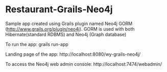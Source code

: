 Restaurant-Grails-Neo4j
==================

Sample app created using Grails plugin named Neo4j GORM (http://www.grails.org/plugin/neo4j).
GORM is used with both Hibernate(standard RDBMS) and Neo4j (Graph database)

To run the app:
grails run-app

Landing page of the app:
http://localhost:8080/wy-grails-neo4j/

To access the Neo4j web admin console:
http://localhost:7474/webadmin/
